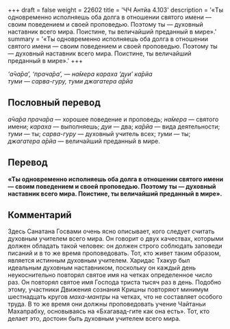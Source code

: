 +++
draft = false
weight = 22602
title = 'ЧЧ Антйа 4.103'
description = '«Ты одновременно исполняешь оба долга в отношении святого имени — своим поведением и своей проповедью. Поэтому ты — духовный наставник всего мира. Поистине, ты величайший преданный в мире».'
summary = '«Ты одновременно исполняешь оба долга в отношении святого имени — своим поведением и своей проповедью. Поэтому ты — духовный наставник всего мира. Поистине, ты величайший преданный в мире».'
+++

_‘а̄ча̄ра’, ‘прача̄ра’, — на̄мера караха ‘дуи’ ка̄рйа  
туми — сарва-гуру, туми джагатера а̄рйа_

## Пословный перевод

_а̄ча̄ра_ _прача̄ра_ — хорошее поведение и проповедь; _на̄мера_ — святого имени; _караха_ — выполняешь; _дуи_ — два; _ка̄рйа_ — вида деятельности; _туми_ — ты; _сарва_\-_гуру_ — духовный учитель всех; _туми_ — ты; _джагатера_ _а̄рйа_ — величайший преданный в мире.

## Перевод

**«Ты одновременно исполняешь оба долга в отношении святого имени — своим поведением и своей проповедью. Поэтому ты — духовный наставник всего мира. Поистине, ты величайший преданный в мире».**

## Комментарий

Здесь Санатана Госвами очень ясно описывает, кого следует считать духовным учителем всего мира. Он говорит о двух качествах, которыми должен обладать такой человек: он должен строго соблюдать заповеди писаний и в то же время проповедовать. Тот, кто живет таким образом, является истинным духовным учителем. Харидас Тхакур был идеальным духовным наставником, поскольку он каждый день неукоснительно повторял святое имя на четках определенное число раз. Он повторял святое имя Господа триста тысяч раз в день. Подобно этому, участники Движения сознания Кришны повторяют минимум шестнадцать кругов _маха-мантры_ на четках, что не составляет особого труда. В то же время они должны проповедовать учение Чайтаньи Махапрабху, основываясь на «Бхагавад-гите как она есть». Тот, кто делает это, достоин быть духовным учителем всего мира.
